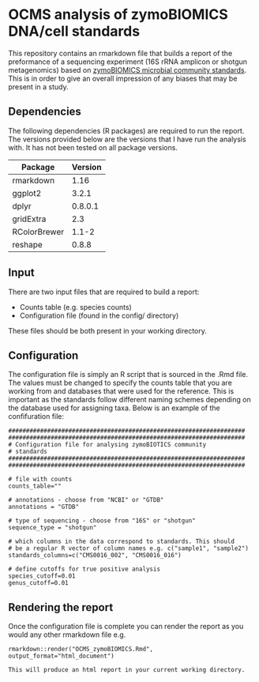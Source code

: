# OCMS analysis of zymoBIOMICS DNA/cell standards

This repository contains an rmarkdown file that builds a report of the preformance of a sequencing experiment (16S rRNA amplicon or shotgun metagenomics) based on [zymoBIOMICS microbial community standards](https://www.zymoresearch.com/collections/zymobiomics-microbial-community-standards). This is in order to give an overall impression of any biases that may be present in a study.


## Dependencies

The following dependencies (R packages) are required to run the report. The versions provided below are the versions that I have run the analysis with. It has not been tested on all package versions.

| Package       | Version |
|---------------|---------|
| rmarkdown     | 1.16    |
| ggplot2       | 3.2.1   |
| dplyr         | 0.8.0.1 |
| gridExtra     | 2.3     |
| RColorBrewer  | 1.1-2   |
| reshape       | 0.8.8   |


## Input

There are two input files that are required to build a report:

* Counts table (e.g. species counts)
* Configuration file (found in the config/ directory)

These files should be both present in your working directory.

## Configuration

The configuration file is simply an R script that is sourced in the .Rmd file. The values must be changed to specify the counts table that you are working from and databases that were used for the reference. This is important as the standards follow different naming schemes depending on the database used for assigning taxa. Below is an example of the confifuration file:

```
###################################################################
###################################################################
# Configuration file for analysing zymoBIOTICS community
# standards
###################################################################
###################################################################

# file with counts
counts_table=""

# annotations - choose from "NCBI" or "GTDB"
annotations = "GTDB"

# type of sequencing - choose from "16S" or "shotgun"
sequence_type = "shotgun"

# which columns in the data correspond to standards. This should
# be a regular R vector of column names e.g. c("sample1", "sample2")
standards_columns=c("CMS0016_002", "CMS0016_016")

# define cutoffs for true positive analysis
species_cutoff=0.01
genus_cutoff=0.01
```

## Rendering the report

Once the configuration file is complete you can render the report as you would any other rmarkdown file e.g.

```
rmarkdown::render("OCMS_zymoBIOMICS.Rmd", output_format="html_document")

This will produce an html report in your current working directory.

